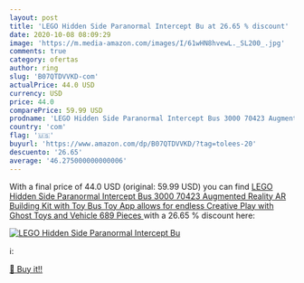 ```yaml
---
layout: post
title: 'LEGO Hidden Side Paranormal Intercept Bu at 26.65 % discount'
date: 2020-10-08 08:09:29
image: 'https://m.media-amazon.com/images/I/61wHN8hvewL._SL200_.jpg'
comments: true
category: ofertas
author: ring
slug: 'B07QTDVVKD-com'
actualPrice: 44.0 USD
currency: USD
price: 44.0
comparePrice: 59.99 USD
prodname: 'LEGO Hidden Side Paranormal Intercept Bus 3000 70423 Augmented Reality  AR  Building Kit with Toy Bus  Toy App allows for endless Creative Play with Ghost Toys and Vehicle  689 Pieces '
country: 'com'
flag: '🇺🇸'
buyurl: 'https://www.amazon.com/dp/B07QTDVVKD/?tag=tolees-20'
descuento: '26.65'
average: '46.275000000000006'
---
```


With a final price of 44.0 USD (original: 59.99 USD) you can find [LEGO Hidden Side Paranormal Intercept Bus 3000 70423 Augmented Reality  AR  Building Kit with Toy Bus  Toy App allows for endless Creative Play with Ghost Toys and Vehicle  689 Pieces ](https://www.amazon.com/dp/B07QTDVVKD/?tag=tolees-20) with a  26.65 % discount here:

[![LEGO Hidden Side Paranormal Intercept Bu](https://m.media-amazon.com/images/I/61wHN8hvewL._SL200_.jpg)](https://www.amazon.com/dp/B07QTDVVKD/?tag=tolees-20)

ℹ️:


[🛒 Buy it!!](https://www.amazon.com/dp/B07QTDVVKD/?tag=tolees-20)
